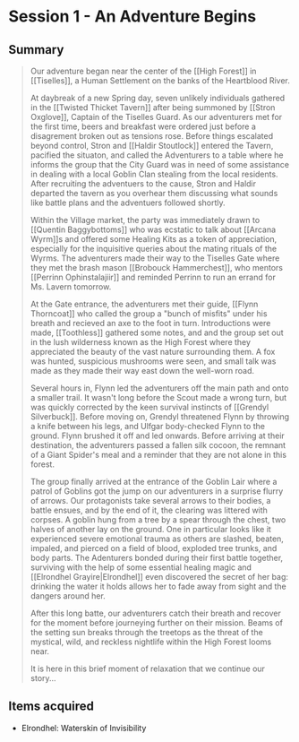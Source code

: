 # Session 1 - An Adventure Begins

## Summary

> Our adventure began near the center of the [[High Forest]] in [[Tiselles]], a Human Settlement on the banks of the Heartblood River.
> 
> At daybreak of a new Spring day, seven unlikely individuals gathered in the [[Twisted Thicket Tavern]] after being summoned by [[Stron Oxglove]], Captain of the Tiselles Guard.  As our adventurers met for the first time, beers and breakfast were ordered just before a disagrement broken out as tensions rose.  Before things escalated beyond control, Stron and [[Haldir Stoutlock]] entered the Tavern, pacified the situaton, and called the Adventurers to a table where he informs the group that the City Guard was in need of some assistance in dealing with a local Goblin Clan stealing from the local residents.  After recruiting the adventuers to the cause, Stron and Haldir departed the tavern as you overhear them discussing what sounds like battle plans and the adventuers followed shortly.
>
> Within the Village market, the party was immediately drawn to [[Quentin Baggybottoms]] who was ecstatic to talk about [[Arcana Wyrm]]s and offered some Healing Kits as a token of appreciation, especially for the inquisitive queries about the mating rituals of the Wyrms.  The adventurers made their way to the Tiselles Gate where they met the brash mason [[Brobouck Hammerchest]], who mentors [[Perrinn Ophinstalajiir]] and reminded Perrinn to run an errand for Ms. Lavern tomorrow.  
> 
> At the Gate entrance, the adventurers met their guide, [[Flynn Thorncoat]] who called the group a "bunch of misfits" under his breath and recieved an axe to the foot in turn. Introductions were made, [[Toothless]] gathered some notes, and and the group set out in the lush wilderness known as the High Forest where they appreciated the beauty of the vast nature surrounding them.  A fox was hunted, suspicious mushrooms were seen, and small talk was made as they made their way east down the well-worn road.
> 
> Several hours in, Flynn led the adventurers off the main path and onto a smaller trail.  It wasn't long before the Scout made a wrong turn, but was quickly corrected by the keen survival instincts of [[Grendyl Silverbuck]].  Before moving on, Grendyl threatened Flynn by throwing a knife between his legs, and Ulfgar body-checked Flynn to the ground.  Flynn brushed it off and led onwards. Before arriving at their destination, the adventurers passed a fallen silk cocoon, the remnant of a Giant Spider's meal and a reminder that they are not alone in this forest.  
> 
> The group finally arrived at the entrance of the Goblin Lair where a patrol of Goblins got the jump on our adventurers in a surprise flurry of arrows. Our protagonists take several arrows to their bodies, a battle ensues, and by the end of it, the clearing was littered with corpses.  A goblin hung from a tree by a spear through the chest, two halves of another lay on the ground.  One in particular looks like it experienced severe emotional trauma as others are slashed, beaten, impaled, and pierced on a field of blood, exploded tree trunks, and body parts.  The Adenturers bonded during their first battle together, surviving with the help of some essential healing magic and [[Elrondhel Grayire|Elrondhel]] even discovered the secret of her bag: drinking the water it holds allows her to fade away from sight and the dangers around her.
>
> After this long batte, our adventurers catch their breath and recover for the moment before journeying further on their mission. Beams of the setting sun breaks through the treetops as the threat of the mystical, wild, and reckless nightlife within the High Forest looms near.
>
> It is here in this brief moment of relaxation that we continue our story...

## Items acquired

- Elrondhel: Waterskin of Invisibility